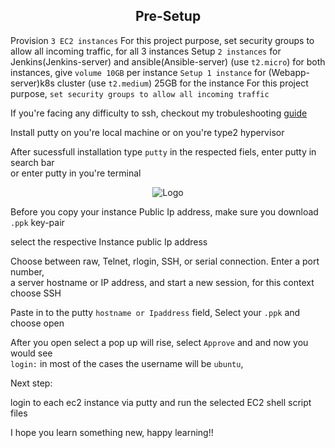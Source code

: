 <div align="center">

## Pre-Setup

</div>


Provision `3 EC2 instances` For this project purpose, set security groups to allow all incoming traffic, for all 3 instances Setup `2 instances` for Jenkins(Jenkins-server) and ansible(Ansible-server) (use `t2.micro`) for both instances, give `volume 10GB` per instance `Setup 1 instance` for (Webapp-server)k8s cluster (use `t2.medium`) 25GB for the instance For this project purpose, `set security groups to allow all incoming traffic`
<br>

If you're facing any difficulty to ssh, checkout my trobuleshooting [guide](https://www.reddit.com/user/Mohanse7/comments/y7uu26/troubleshootingfixing_ssm_agent_how_to_perform/)

Install putty on you're local machine or on you're type2 hypervisor


After sucessfull installation type `putty` in the respected fiels, enter putty in search bar <br>
or enter putty in you're terminal
<br />

<div align="center">
  <img src="https://user-images.githubusercontent.com/58173938/196961621-7eccbd18-8afc-4591-8879-878223e20c18.png" alt="Logo" >
</div>

Before you copy your instance Public Ip address, make sure you download `.ppk` key-pair 
 
select the respective Instance public Ip address 
 
Choose between raw, Telnet, rlogin, SSH, or serial connection. Enter a port number, <br>
a server hostname or IP address, and start a new session, for this context choose SSH
  
Paste in to the putty `hostname or Ipaddress` field, Select your `.ppk` and choose open

After you open select a pop up will rise, select `Approve` and and now you would see <br>
`login:` in most of the cases the username will be `ubuntu`, 

Next step:

login to each ec2 instance via putty and run the selected EC2 shell script files 


I hope you learn something new, happy learning!!


 
